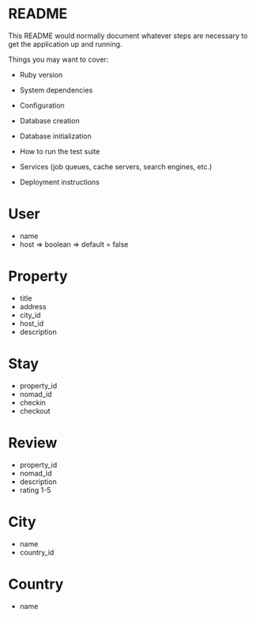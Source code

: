 # README

This README would normally document whatever steps are necessary to get the
application up and running.

Things you may want to cover:

* Ruby version

* System dependencies

* Configuration

* Database creation

* Database initialization

* How to run the test suite

* Services (job queues, cache servers, search engines, etc.)

* Deployment instructions

# User 
 - name 
 - host => boolean => default = false 

 # Property 
 - title 
 - address 
 - city_id 
 - host_id 
 - description 


# Stay 
- property_id 
- nomad_id 
- checkin
- checkout

#  Review 
 - property_id 
 - nomad_id 
 - description 
 - rating 1-5 

 # City 
 - name 
 - country_id 

 # Country 
 - name 
 